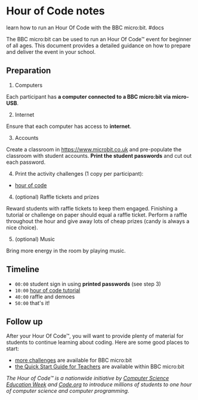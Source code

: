# Hour of Code notes

learn how to run an Hour Of Code with the BBC micro:bit. #docs

The BBC micro:bit can be used to run an Hour Of Code™ event for beginner of all ages. This document provides a detailed guidance on how to prepare and deliver the event in your school.

## Preparation

1) Computers

Each participant has **a computer connected to a BBC micro:bit via micro-USB**.

2) Internet

Ensure that each computer has access to **internet**.

3) Accounts

Create a classroom in https://www.microbit.co.uk and pre-populate the classroom with student accounts. **Print the student passwords** and cut out each password.

4) Print the activity challenges (1 copy per participant):

* [hour of code](/microbit/js/hourofcode/challenges)

4) (optional) Raffle tickets and prizes

Reward students with raffle tickets to keep them engaged. Finishing a tutorial or challenge on paper should equal a raffle ticket. Perform a raffle throughout the hour and give away lots of cheap prizes (candy is always a nice choice).

5) (optional) Music

Bring more energy in the room by playing music.

## Timeline

* ``00:00`` student sign in using **printed passwords** (see step 3)
* ``10:00`` [hour of code tutorial](/microbit/js/hourofcode)
* ``40:00`` raffle and demoes
* ``50:00`` that's it!

## Follow up

After your Hour Of Code™, you will want to provide plenty of material for students to continue learning about coding. Here are some good places to start:

* [more challenges](/microbit/js/lessons) are available for BBC micro:bit
* [the Quick Start Guide for Teachers](http://www.slideshare.net/Microsofteduk/bbc-microbit-guide-from-hodder-education) are available within BBC micro:bit

_The Hour of Code™ is a nationwide initiative by [Computer Science Education Week](http://csedweek.org) and [Code.org](http://code.org) to introduce millions of students to one hour of computer science and computer programming._

